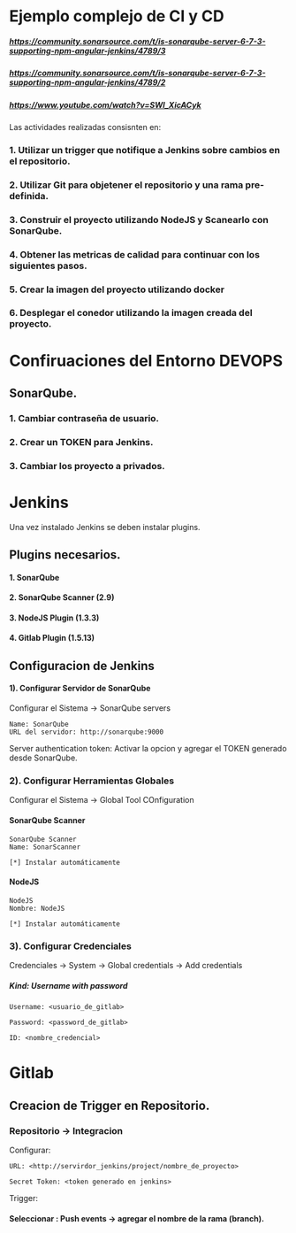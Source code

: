 # Ejemplo complejo de CI y CD
##### https://community.sonarsource.com/t/is-sonarqube-server-6-7-3-supporting-npm-angular-jenkins/4789/3
##### https://community.sonarsource.com/t/is-sonarqube-server-6-7-3-supporting-npm-angular-jenkins/4789/2
##### https://www.youtube.com/watch?v=SWl_XicACyk

Las actividades realizadas consisnten en:

### 1. Utilizar un trigger que notifique a Jenkins sobre cambios en el repositorio.
### 2. Utilizar Git para objetener el repositorio y una rama pre-definida.
### 3. Construir el proyecto utilizando NodeJS y Scanearlo con SonarQube.
### 4. Obtener las metricas de calidad para continuar con los siguientes pasos.
### 5. Crear la imagen del proyecto utilizando docker
### 6. Desplegar el conedor utilizando la imagen creada del proyecto.

# Confiruaciones del Entorno DEVOPS

## SonarQube.

### 1. Cambiar contraseña de usuario.
### 2. Crear un TOKEN para Jenkins.
### 3. Cambiar los proyecto a privados.


# Jenkins

Una vez instalado Jenkins se deben instalar plugins.

## Plugins necesarios.

#### 1. SonarQube
#### 2. SonarQube Scanner (2.9)

#### 3. NodeJS Plugin (1.3.3)
#### 4. Gitlab Plugin (1.5.13)

## Configuracion de Jenkins

#### 1). Configurar Servidor de SonarQube 

Configurar el Sistema -> SonarQube servers
```
Name: SonarQube
URL del servidor: http://sonarqube:9000
```
Server authentication token: Activar la opcion y agregar el TOKEN generado desde SonarQube.

### 2). Configurar Herramientas Globales

Configurar el Sistema -> Global Tool COnfiguration

#### SonarQube Scanner
```
SonarQube Scanner
Name: SonarScanner

[*] Instalar automáticamente
```
#### NodeJS
```
NodeJS
Nombre: NodeJS

[*] Instalar automáticamente
```

### 3). Configurar Credenciales 

Credenciales -> System -> Global credentials -> Add credentials

##### Kind: Username with password

```
Username: <usuario_de_gitlab>

Password: <password_de_gitlab>

ID: <nombre_credencial> 

```
# Gitlab

## Creacion de Trigger en Repositorio.

### Repositorio -> Integracion



Configurar:

```
URL: <http://servirdor_jenkins/project/nombre_de_proyecto>

Secret Token: <token generado en jenkins>

```

Trigger:

#### Seleccionar : Push events -> agregar el nombre de la rama (branch).



